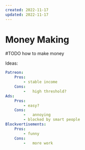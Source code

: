 ```yaml
---
created: 2022-11-17
updated: 2022-11-17
---
```

# Money Making

#TODO how to make money

Ideas:

```yaml
Patreon:
	Pros:
		- stable income
	Cons:
		-	high threshold?
Ads:
	Pros:
		- easy?
	Cons:
		-	annoying
		- blocked by smart people
Blockvertisements:
	Pros:
		- funny
	Cons:
		-	more work
